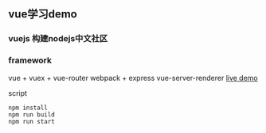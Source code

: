 ## vue学习demo
### vuejs 构建nodejs中文社区
### framework
vue + vuex + vue-router
webpack + express
vue-server-renderer
[live demo](http://45.78.29.222:8085/)

script
```
npm install
npm run build
npm run start

```